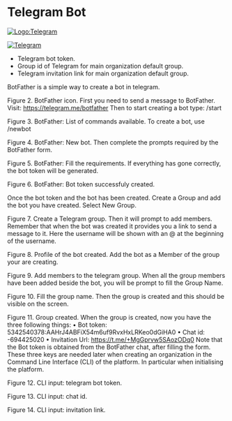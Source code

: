 # Telegram Bot

[![Logo:Telegram](https://www.aprendercopywriting.es/wp-content/uploads/2021/02/Logotipo-Telegram-1080x558.png)](https://web.telegram.org/k/)

[![Telegram](https://img.shields.io/badge/Telegram-gray?style=flat&logo=telegram&link=https://web.telegram.org/k/)](https://web.telegram.org/k/)


-	Telegram bot token.
-	Group id of Telegram for main organization default group.
-	Telegram invitation link for main organization default group.

BotFather is a simple way to create a bot in telegram.
 
Figure 2. BotFather icon.
First you need to send a message to BotFather. Visit: 
https://telegram.me/botfather
Then to start creating a bot type:
/start
 
Figure 3. BotFather: List of commands available.
To create a bot, use
	/newbot
 
Figure 4. BotFather: New bot.
Then complete the prompts required by the BotFather form.
 
Figure 5. BotFather: Fill the requirements.
If everything has gone correctly, the bot token will be generated.
 
Figure 6. BotFather: Bot token successfuly created.

Once the bot token and the bot has been created. Create a Group and add the bot you have created. Select New Group.
 
Figure 7. Create a Telegram group.
Then it will prompt to add members. Remember that when the bot was created it provides you a link to send a message to it. Here the username will be shown with an @ at the beginning of the username.
 
Figure 8. Profile of the bot created.
Add the bot as a Member of the group your are creating.
 
Figure 9. Add members to the telegram group.
When all the group members have been added beside the bot, you will be prompt to fill the Group Name.
 
Figure 10. Fill the group name.
Then the group is created and this should be visible on the screen.
 
Figure 11. Group created.
When the group is created, now you have the three following things:
•	Bot token: 5342540378:AAHrJ4ABFiX54m6uf9RvxHxLRKeo0dGiHA0
•	Chat id: -694425020
•	Invitation Url: https://t.me/+MgGprvw5SAozODq0
Note that the Bot token is obtained from the BotFather chat, after filling the form. These three keys are needed later when creating an organization in the Command Line Interface (CLI) of the platform. In particular when initialising the platform.

 
Figure 12. CLI input: telegram bot token.
 
Figure 13. CLI input: chat id.
 
Figure 14. CLI input: invitation link.


